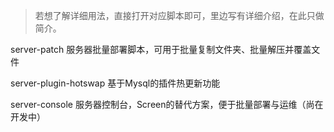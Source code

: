 >若想了解详细用法，直接打开对应脚本即可，里边写有详细介绍，在此只做简介。

server-patch 服务器批量部署脚本，可用于批量复制文件夹、批量解压并覆盖文件

server-plugin-hotswap 基于Mysql的插件热更新功能

server-console 服务器控制台，Screen的替代方案，便于批量部署与运维（尚在开发中）
